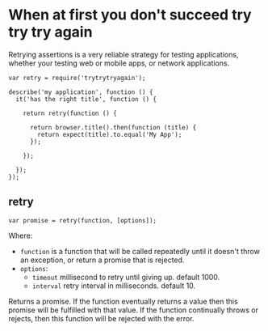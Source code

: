 # When at first you don't succeed try try try again

Retrying assertions is a very reliable strategy for testing applications, whether your testing web or mobile apps, or network applications.

    var retry = require('trytrytryagain');

    describe('my application', function () {
      it('has the right title', function () {

        return retry(function () {

          return browser.title().then(function (title) {
            return expect(title).to.equal('My App');
          });

        });

      });
    });

## retry

    var promise = retry(function, [options]);

Where:

  * `function` is a function that will be called repeatedly until it doesn't throw an exception, or return a promise that is rejected.
  * `options`:
    * `timeout` millisecond to retry until giving up. default 1000.
    * `interval` retry interval in milliseconds. default 10.

Returns a promise. If the function eventually returns a value then this promise will be fulfilled with that value. If the function continually throws or rejects, then this function will be rejected with the error.
